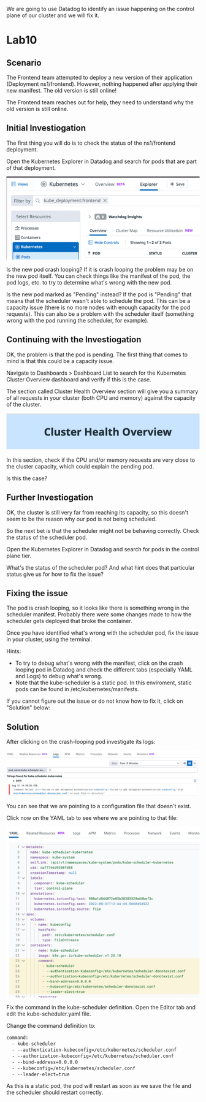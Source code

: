 We are going to use Datadog to identify an issue happening on the control plane of our cluster and we will fix it.

# Lab10

## Scenario

The Frontend team attempted to deploy a new version of their application (Deployment ns1/frontend). However, nothing happened after applying their new manifest. The old version is still online!

The Frontend team reaches out for help, they need to understand why the old version is still online.

## Initial Investiogation

The first thing you will do is to check the status of the ns1/frontend deployment.

Open the Kubernetes Explorer in Datadog and search for pods that are part of that deployment.

![](lab10-img1.png)

Is the new pod crash looping? If it is crash looping the problem may be on the new pod itself. You can check things like the manifest of the pod, the pod logs, etc. to try to determine what's wrong with the new pod.

Is the new pod marked as "Pending" instead? If the pod is "Pending" that means that the scheduler wasn't able to schedule the pod. This can be a capacity issue (there is no more nodes with enough capacity for the pod requests). This can also be a problem with the scheduler itself (something wrong with the pod running the scheduler, for example).

## Continuing with the Investiogation

OK, the problem is that the pod is pending. The first thing that comes to mind is that this could be a capacity issue.

Navigate to Dashboards > Dashboard List to search for the Kubernetes Cluster Overview dashboard and verify if this is the case.

The section called Cluster Health Overview section will give you a summary of all requests in your cluster (both CPU and memory) against the capacity of the cluster.

![](lab10-img2.png)

In this section, check if the CPU and/or memory requests are very close to the cluster capacity, which could explain the pending pod.

Is this the case?

## Further Investiogation

OK, the cluster is still very far from reaching its capacity, so this doesn't seem to be the reason why our pod is not being scheduled.

So the next bet is that the scheduler might not be behaving correctly. Check the status of the scheduler pod.

Open the Kubernetes Explorer in Datadog and search for pods in the control plane tier.

What's the status of the scheduler pod? And what hint does that particular status give us for how to fix the issue?

## Fixing the issue

The pod is crash looping, so it looks like there is something wrong in the scheduler manifest. Probably there were some changes made to how the scheduler gets deployed that broke the container.

Once you have identified what's wrong with the scheduler pod, fix the issue in your cluster, using the terminal.

Hints:

* To try to debug what's wrong with the manifest, click on the crash looping pod in Datadog and check the different tabs (especially YAML and Logs) to debug what's wrong.
* Note that the kube-scheduler is a static pod. In this enviroment, static pods can be found in /etc/kubernetes/manifests.

If you cannot figure out the issue or do not know how to fix it, click on "Solution" below:

## Solution

After clicking on the crash-looping pod investigate its logs:

![](lab10-img3.png)

You can see that we are pointing to a configuration file that doesn't exist.

Click now on the YAML tab to see where we are pointing to that file:

![](lab10-img4.png)

Fix the command in the kube-scheduler definition. Open the Editor tab and edit the kube-scheduler.yaml file.

Change the command definition to:

```
command:
  - kube-scheduler
  - --authentication-kubeconfig=/etc/kubernetes/scheduler.conf
  - --authorization-kubeconfig=/etc/kubernetes/scheduler.conf
  - --bind-address=0.0.0.0
  - --kubeconfig=/etc/kubernetes/scheduler.conf
  - --leader-elect=true
```

As this is a static pod, the pod will restart as soon as we save the file and the scheduler should restart correctly.
